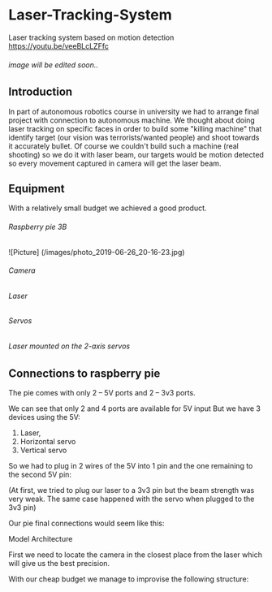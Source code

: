 # Laser-Tracking-System
Laser tracking system based on motion detection 
https://youtu.be/veeBLcLZFfc

###### image will be edited soon..

## Introduction

In part of autonomous robotics course in university we had to arrange final project with connection to autonomous machine.
We thought about doing laser tracking on specific faces in order to build some "killing machine" that identify target (our vision was terrorists/wanted people) and shoot towards it accurately bullet.
Of course we couldn't build such a machine (real shooting) so we do it with laser beam, our targets would be motion detected so every movement captured in camera will get the laser beam.

 
## Equipment

With a relatively small budget we achieved a good product.

###### Raspberry pie 3B
 
![Picture] (/images/photo_2019-06-26_20-16-23.jpg)




 
###### Camera
 


###### Laser 

###### Servos
 

###### Laser mounted on the 2-axis servos
 


## Connections to raspberry pie

The pie comes with only 2 – 5V ports and 2 – 3v3 ports.
 

We can see that only 2 and 4 ports are available for 5V input
But we have 3 devices using the 5V:
1)	Laser, 
2)	Horizontal servo
3)	Vertical servo

So we had to plug in 2 wires of the 5V into 1 pin and the one remaining to the second 5V pin:
 

(At first, we tried to plug our laser to a 3v3 pin but the beam strength was very weak. The same case happened with the servo when plugged to the 3v3 pin)















Our pie final connections would seem like this:
 

 
Model Architecture

First we need to locate the camera in the closest place from the laser
which will give us the best precision.

With our cheap budget we manage to improvise the following structure:
 
 

